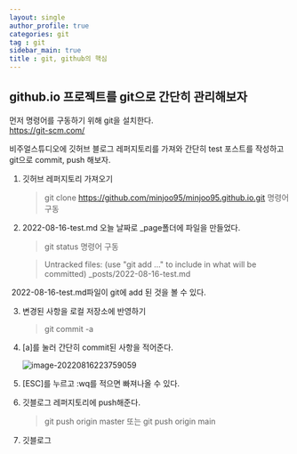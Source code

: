 ```yaml
---
layout: single
author_profile: true
categories: git
tag : git
sidebar_main: true  
title : git, github의 핵심
---
```




## github.io 프로젝트를 git으로 간단히 관리해보자



먼저 명령어를 구동하기 위해 git을 설치한다.  
 https://git-scm.com/  

비주얼스튜디오에 깃허브 블로그 레퍼지토리를 가져와 간단히 test 포스트를 작성하고 git으로 commit, push 해보자. 



1. 깃허브 레퍼지토리 가져오기   

   > git clone https://github.com/minjoo95/minjoo95.github.io.git 명령어 구동
2. 2022-08-16-test.md 오늘 날짜로 _page폴더에 파일을 만들었다. 

   > git status     명령어 구동

   > Untracked files:
    (use "git add <file>..." to include in what will be committed)
        _posts/2022-08-16-test.md

​        2022-08-16-test.md파일이 git에 add 된 것을 볼 수 있다. 

3. 변경된 사항을 로컬 저장소에 반영하기  

   > git commit -a 

4. [a]를 눌러 간단히 commit된 사항을 적어준다. 

   ![image-20220816223759059](https://user-images.githubusercontent.com/68511112/184894354-0201dce8-ca0b-4b9b-8b6b-80d2ebe96acf.png)

5. [ESC]를 누르고 :wq를 적으면 빠져나올 수 있다. 

6. 깃블로그 레퍼지토리에 push해준다. 

   > git push origin master  또는 git push origin main

7. 깃블로그 

